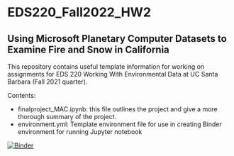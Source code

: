 # EDS220_Fall2022_HW2

## Using Microsoft Planetary Computer Datasets to Examine Fire and Snow in California

This repository contains useful template information for working on assignments for EDS 220 Working With Environmental Data at UC Santa Barbara (Fall 2021 quarter).

Contents:
- finalproject_MAC.ipynb: this file outlines the project and give a more thorough summary of the project. 
- environment.yml: Template environment file for use in creating Binder environment for running Jupyter notebook

[![Binder](https://mybinder.org/badge_logo.svg)](https://mybinder.org/v2/gh/EDS220-Fall2022-org/homework-2-mac/HEAD)




